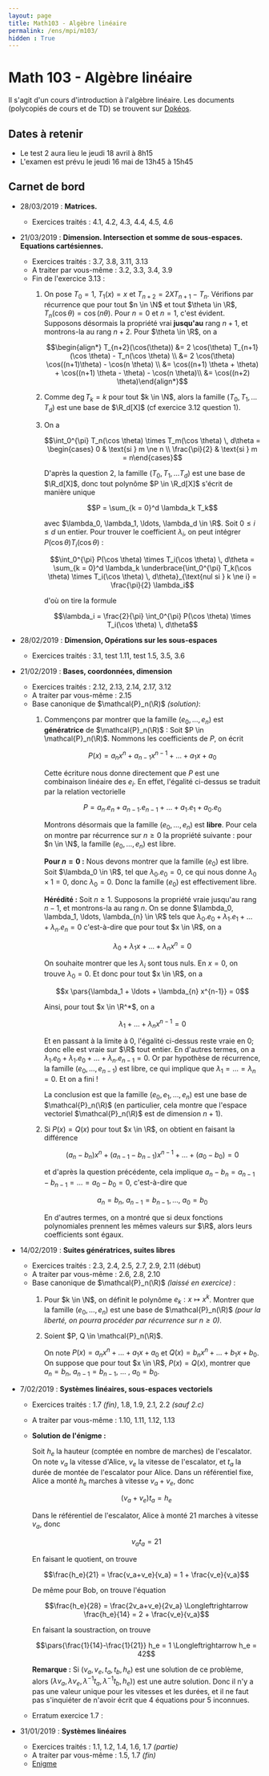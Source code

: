 ```yaml
---
layout: page
title: Math103 - Algèbre linéaire
permalink: /ens/mpi/m103/
hidden : True
---
```



# Math 103 - Algèbre linéaire

Il s'agit d'un cours d'introduction à l'algèbre linéaire. Les documents (polycopiés de cours et de TD) se trouvent sur [Dokéos](http://formation.u-psud.fr).

## Dates à retenir

* Le test 2 aura lieu le jeudi 18 avril à 8h15
* L'examen est prévu le jeudi 16 mai de 13h45 à 15h45

## Carnet de bord

- <span class="date">28/03/2019 :</span> **Matrices.**
	* Exercices traités : 4.1, 4.2, 4.3, 4.4, 4.5, 4.6

- <span class="date">21/03/2019 :</span> **Dimension. Intersection et somme de sous-espaces. Equations cartésiennes.** 
    * Exercices traités : 3.7, 3.8, 3.11, 3.13
    * A traiter par vous-même : 3.2, 3.3, 3.4, 3.9
	* Fin de l'exercice 3.13 : 
		1. On pose $T_0 = 1$, $T_1(x) = x$ et $T_{n+2} = 2 X T_{n+1} - T_n$. Vérifions par récurrence que pour tout $n \in \N$ et tout $\theta \in \R$, $T_n(\cos \theta) = \cos(n \theta)$. Pour $n = 0$ et $n = 1$, c'est évident. Supposons désormais la propriété vrai **jusqu'au** rang $n+1$, et montrons-la au rang $n+2$. Pour $\theta \in \R$, on a

			$$\begin{align*} T_{n+2}(\cos(\theta)) &= 2 \cos(\theta) T_{n+1}(\cos \theta) - T_n(\cos \theta) \\
			&= 2 \cos(\theta) \cos((n+1)\theta) - \cos(n \theta) \\
			&= \cos((n+1) \theta + \theta) + \cos((n+1) \theta - \theta) - \cos(n \theta)\\
			&= \cos((n+2) \theta)\end{align*}$$
			
		2. Comme $\deg T_k = k$ pour tout $k \in \N$, alors la famille $(T_0, T_1, \ldots T_d)$ est une base de $\R_d[X]$ (cf exercice 3.12 question 1).
		
		3. On a
			
			$$\int_0^{\pi} T_n(\cos \theta) \times T_m(\cos \theta) \, d\theta = \begin{cases} 0 & \text{si } m \ne n \\ \frac{\pi}{2} & \text{si } m = n\end{cases}$$
			
			D'après la question 2, la famille $(T_0, T_1, \ldots T_d)$ est une base de $\R_d[X]$, donc tout polynôme $P \in \R_d[X]$ s'écrit de manière unique
			
			$$P = \sum_{k = 0}^d \lambda_k T_k$$
			
			avec $\lambda_0, \lambda_1, \ldots, \lambda_d \in \R$. Soit $0 \le i \le d$ un entier. Pour trouver le coefficient $\lambda_i$, on peut intégrer $P(\cos \theta) T_i(\cos \theta)$ :
			
			$$\int_0^{\pi} P(\cos \theta) \times T_i(\cos \theta) \, d\theta =  \sum_{k = 0}^d \lambda_k \underbrace{\int_0^{\pi} T_k(\cos \theta) \times T_i(\cos \theta) \, d\theta}_{\text{nul si } k \ne i} = \frac{\pi}{2} \lambda_i$$
			
		    d'où on tire la formule
			
			$$\lambda_i = \frac{2}{\pi} \int_0^{\pi} P(\cos \theta) \times T_i(\cos \theta) \, d\theta$$
		
	
- <span class="date">28/02/2019 :</span> **Dimension, Opérations sur les sous-espaces**
	* Exercices traités : 3.1, test 1.11, test 1.5, 3.5, 3.6
	
- <span class="date">21/02/2019 :</span> **Bases, coordonnées, dimension**
	* Exercices traités : 2.12, 2.13, 2.14, 2.17, 3.12
	* A traiter par vous-même : 2.15
	* Base canonique de $\mathcal{P}_n(\R)$ *(solution)*:
		1. Commençons par montrer que la famille $(e_0, \ldots, e_n)$ est **génératrice** de $\mathcal{P}_n(\R)$ : Soit $P \in \mathcal{P}_n(\R)$. Nommons les coefficients de $P$, on écrit
			
			$$P(x) = a_n x^n + a_{n-1} x^{n-1} + \ldots + a_1 x + a_0$$
			
			Cette écriture nous donne directement que $P$ est une combinaison linéaire des $e_i$. En effet, l'égalité ci-dessus se traduit par la relation vectorielle
			
			$$P = a_n . e_n + a_{n-1} . e_{n-1} + \ldots + a_1 . e_1 + a_0 . e_0$$
			
			Montrons désormais que la famille $(e_0, \ldots, e_n)$ est **libre**. Pour cela on montre par récurrence sur $n \ge 0$ la propriété suivante : pour $n \in \N$, la famille $(e_0, \ldots, e_n)$ est libre.
			
			**Pour $n = 0$ :** Nous devons montrer que la famille $(e_0)$ est libre. Soit $\lambda_0 \in \R$, tel que $\lambda_0 . e_0 = 0$, ce qui nous donne $\lambda_0 \times 1 = 0$, donc $\lambda_0 = 0$. Donc la famille $(e_0)$ est effectivement libre.
			
			**Hérédité :** Soit $n \ge 1$. Supposons la propriété vraie jusqu'au rang $n-1$, et montrons-la au rang $n$. On se donne $\lambda_0, \lambda_1, \ldots, \lambda_{n} \in \R$ tels que 
			$\lambda_0 . e_0 + \lambda_1 . e_1 + \ldots + \lambda_{n}.e_{n} = 0$
			c'est-à-dire que pour tout $x \in \R$, on a
			
			$$\lambda_0  + \lambda_1 x + \ldots + \lambda_{n} x^n = 0$$
			
			On souhaite montrer que les $\lambda_i$ sont tous nuls. En $x=0$, on trouve $\lambda_0 = 0$. Et donc pour tout $x \in \R$, on a
			
			$$x \pars{\lambda_1 + \ldots + \lambda_{n} x^{n-1}} = 0$$
			
			Ainsi, pour tout $x \in \R^*$, on a
			
			$$\lambda_1 + \ldots + \lambda_{n} x^{n-1} = 0$$
			
			Et en passant à la limite à $0$, l'égalité ci-dessus reste vraie en $0$; donc elle est vraie sur $\R$ tout entier. En d'autres termes, on a $\lambda_1 . e_0 + \lambda_1 . e_0 + \ldots + \lambda_{n}.e_{n-1} = 0$. Or par hypothèse de récurrence, la famille $(e_0, \ldots, e_{n-1})$ est libre, ce qui implique que $\lambda_1 = \ldots = \lambda_n = 0$. Et on a fini !
			
			La conclusion est que la famille $(e_0, e_1, \ldots, e_n)$ est une base de $\mathcal{P}_n(\R)$ (en particulier, cela montre que l'espace vectoriel $\mathcal{P}_n(\R)$ est de dimension $n+1$).
			
		2. Si $P(x) = Q(x)$ pour tout $x \in \R$, on obtient en faisant la différence
			
			$$(a_n - b_n) x^n + (a_{n-1} - b_{n-1}) x^{n-1} + \ldots + (a_0 - b_0) = 0$$
			
			et d'après la question précédente, cela implique $a_n - b_n = a_{n-1} - b_{n-1} = \ldots = a_0 - b_0 = 0$, c'est-à-dire que 
			
			$$a_n = b_n, \ a_{n-1}=b_{n-1}, \ldots , \ a_0 = b_0$$
			
			En d'autres termes, on a montré que si deux fonctions polynomiales prennent les mêmes valeurs sur $\R$, alors leurs coefficients sont égaux.
			
- <span class="date">14/02/2019 :</span> **Suites génératrices, suites libres**
	* Exercices traités : 2.3, 2.4, 2.5, 2.7, 2.9, 2.11 (début)
    * A traiter par vous-même : 2.6, 2.8, 2.10
	* Base canonique de $\mathcal{P}_n(\R)$ *(laissé en exercice)* :
		1. Pour $k \in \N$, on définit le polynôme $e_k : x \mapsto x^k$. Montrer que la famille $(e_0, \ldots, e_n)$ est une base de $\mathcal{P}_n(\R)$ *(pour la liberté, on pourra procéder par récurrence sur $n \ge 0$)*.
		2. Soient $P, Q \in \mathcal{P}_n(\R)$.
		
			On note $P(x) = a_n x^n + \ldots + a_1 x + a_0$ et $Q(x) = b_n x^n + \ldots + b_1 x + b_0$. On suppose que pour tout $x \in \R$, $P(x) = Q(x)$, montrer que $a_n = b_n$, $a_{n-1}=b_{n-1}$, $\ldots$ , $a_0 = b_0$.

- <span class="date">7/02/2019 :</span> **Systèmes linéaires, sous-espaces vectoriels**
	* Exercices traités : 1.7 *(fin)*, 1.8, 1.9, 2.1, 2.2 *(sauf 2.c)*
	* A traiter par vous-même : 1.10, 1.11, 1.12, 1.13
	* **Solution de l'énigme :** 
		
		Soit $h_e$ la hauteur (comptée en nombre de marches) de l'escalator. On note $v_a$ la vitesse d'Alice, $v_e$ la vitesse de l'escalator, et $t_a$ la durée de montée de l'escalator pour Alice. Dans un référentiel fixe, Alice a monté $h_e$ marches à vitesse $v_a+v_e$, donc
		
		$$(v_a + v_e) t_a = h_e$$
		
		Dans le référentiel de l'escalator, Alice à monté 21 marches à vitesse $v_a$, donc
		
		$$v_a t_a = 21$$
		
		En faisant le quotient, on trouve
		
		$$\frac{h_e}{21} = \frac{v_a+v_e}{v_a} =  1 + \frac{v_e}{v_a}$$
		
		De même pour Bob, on trouve l'équation
		
		$$\frac{h_e}{28} = \frac{2v_a+v_e}{2v_a} \Longleftrightarrow \frac{h_e}{14} =  2 + \frac{v_e}{v_a}$$
		
		En faisant la soustraction, on trouve
		
		$$\pars{\frac{1}{14}-\frac{1}{21}} h_e = 1 \Longleftrightarrow h_e = 42$$
	
		**Remarque :** Si $(v_a, v_e, t_a ,t_b, h_e)$ est une solution de ce problème, alors $(\lambda v_a, \lambda v_e, \lambda^{-1} t_a, \lambda^{-1} t_b, h_e)$) est une autre solution. Donc il n'y a pas une valeur unique pour les vitesses et les durées, et il ne faut pas s'inquiéter de n'avoir écrit que 4 équations pour 5 inconnues.
	* Erratum exercice 1.7 :

- <span class="date">31/01/2019 :</span> **Systèmes linéaires**
	* Exercices traités : 1.1, 1.2, 1.4, 1.6, 1.7 *(partie)*
	* A traiter par vous-même : 1.5, 1.7 *(fin)*
	* [Enigme](http://images.math.cnrs.fr/Janvier-2019-2e-defi.html)		

